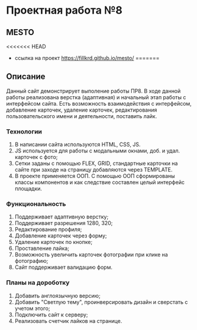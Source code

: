 # Проектная работа №8
## MESTO

<<<<<<< HEAD
*  ссылка на проект https://fillkrd.github.io/mesto/
=======

## Описание
Данный сайт демонстрирует выполение работы ПР8. В ходе данной работы реализована верстка (адаптивная) и начальный этап работы с интерфейсом сайта. Есть возможность взаимодействия с интерфейсом, добавление карточек, удаление карточек, редактирования пользовательского имени и деятельности, поставить лайк.

### Технологии
1. В написании сайта используются HTML, CSS, JS.
2. JS используется для работы с модальными окнами, доб. и удал. карточек с фото;
3. Сетки заданы с помощью FLEX, GRID, стандартные карточки на сайте при заходе на страницу добавляются через TEMPLATE.
4. В проекте применяется ООП. С помощью ООП сформированы классы компонентов и как следствие составлен целый интерфейс площадки.

### Функциональность

1. Поддерживает адаптивную верстку;
2. Поддерживает разрешения 1280, 320;
3. Редактирование профиля;
4. Добавление карточек через форму;
5. Удаление карточек по кнопке;
6. Проставление лайка;
7. Возможность увеличить карточек фотографии при клике на фотографию;
8. Сайт поддерживает валидацию форм.

### Планы на дороботку

1. Добавить англоязычную версию;
2. Добавить "Светлую тему", проинверсировать дизайн и сверстать с учетом этого;
3. Подключить сайт к серверу;
4. Реализовать счетчик лайков на странице.
